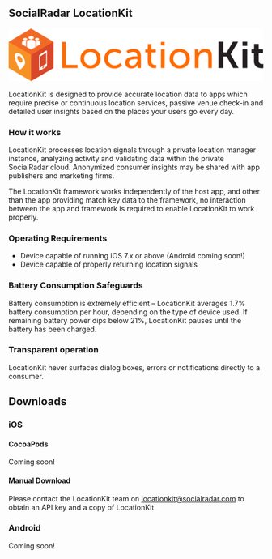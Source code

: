 ## SocialRadar LocationKit

![LocationKit](img/locationkit.png)

LocationKit is designed to provide accurate location data to apps which require precise or continuous location services, passive venue check-in and detailed user insights based on the places your users go every day.

### How it works

LocationKit processes location signals through a private location manager instance, analyzing activity and validating data within the private SocialRadar cloud. Anonymized consumer insights may be shared with app publishers and marketing firms.

The LocationKit framework works independently of the host app, and other than the app providing match key data to the framework, no interaction between the app and framework is required to enable LocationKit to work properly.

### Operating Requirements

-	Device capable of running iOS 7.x or above (Android coming soon!)
-	Device capable of properly returning location signals

### Battery Consumption Safeguards

Battery consumption is extremely efficient – LocationKit averages 1.7% battery consumption per hour, depending on the type of device used. If remaining battery power dips below 21%, LocationKit pauses until the battery has been charged.

### Transparent operation

LocationKit never surfaces dialog boxes, errors or notifications directly to a consumer.

## Downloads

### iOS

#### CocoaPods

Coming soon!

#### Manual Download

Please contact the LocationKit team on [locationkit@socialradar.com](mailto:locationkit@socialradar.com) to obtain an API key and a copy of LocationKit.

### Android

Coming soon!

